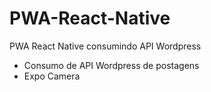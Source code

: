 # PWA-React-Native
PWA React Native consumindo API Wordpress
- Consumo de API Wordpress de postagens
- Expo Camera
